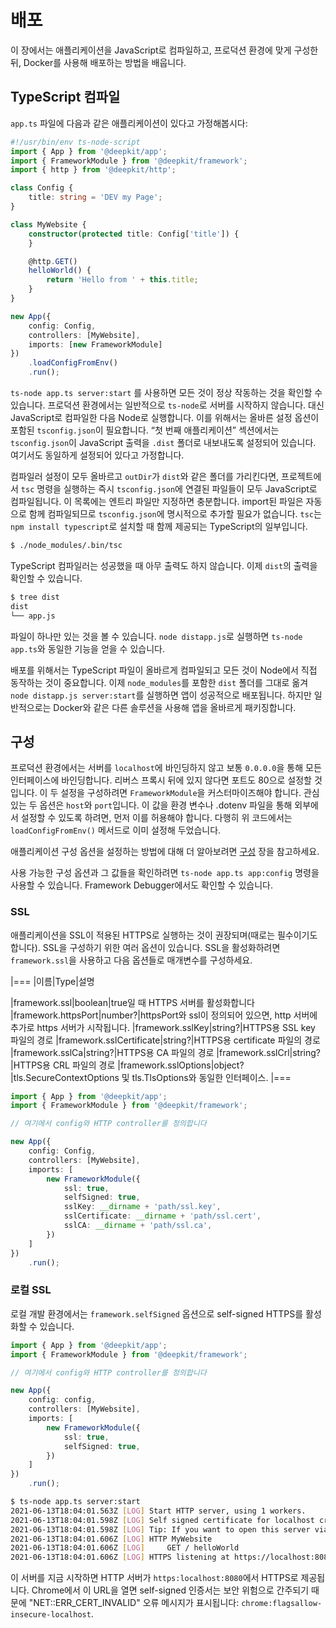 # 배포

이 장에서는 애플리케이션을 JavaScript로 컴파일하고, 프로덕션 환경에 맞게 구성한 뒤, Docker를 사용해 배포하는 방법을 배웁니다.

## TypeScript 컴파일

`app.ts` 파일에 다음과 같은 애플리케이션이 있다고 가정해봅시다:

```typescript
#!/usr/bin/env ts-node-script
import { App } from '@deepkit/app';
import { FrameworkModule } from '@deepkit/framework';
import { http } from '@deepkit/http';

class Config {
    title: string = 'DEV my Page';
}

class MyWebsite {
    constructor(protected title: Config['title']) {
    }

    @http.GET()
    helloWorld() {
        return 'Hello from ' + this.title;
    }
}

new App({
    config: Config,
    controllers: [MyWebsite],
    imports: [new FrameworkModule]
})
    .loadConfigFromEnv()
    .run();
```

`ts-node app.ts server:start` 를 사용하면 모든 것이 정상 작동하는 것을 확인할 수 있습니다. 프로덕션 환경에서는 일반적으로 `ts-node`로 서버를 시작하지 않습니다. 대신 JavaScript로 컴파일한 다음 Node로 실행합니다. 이를 위해서는 올바른 설정 옵션이 포함된 `tsconfig.json`이 필요합니다. “첫 번째 애플리케이션” 섹션에서는 `tsconfig.json`이 JavaScript 출력을 `.dist` 폴더로 내보내도록 설정되어 있습니다. 여기서도 동일하게 설정되어 있다고 가정합니다.

컴파일러 설정이 모두 올바르고 `outDir`가 `dist`와 같은 폴더를 가리킨다면, 프로젝트에서 `tsc` 명령을 실행하는 즉시 `tsconfig.json`에 연결된 파일들이 모두 JavaScript로 컴파일됩니다. 이 목록에는 엔트리 파일만 지정하면 충분합니다. import된 파일은 자동으로 함께 컴파일되므로 `tsconfig.json`에 명시적으로 추가할 필요가 없습니다. `tsc`는 `npm install typescript`로 설치할 때 함께 제공되는 TypeScript의 일부입니다.

```sh
$ ./node_modules/.bin/tsc
```

TypeScript 컴파일러는 성공했을 때 아무 출력도 하지 않습니다. 이제 `dist`의 출력을 확인할 수 있습니다.

```sh
$ tree dist
dist
└── app.js
```

파일이 하나만 있는 것을 볼 수 있습니다. `node distapp.js`로 실행하면 `ts-node app.ts`와 동일한 기능을 얻을 수 있습니다.

배포를 위해서는 TypeScript 파일이 올바르게 컴파일되고 모든 것이 Node에서 직접 동작하는 것이 중요합니다. 이제 `node_modules`를 포함한 `dist` 폴더를 그대로 옮겨 `node distapp.js server:start`를 실행하면 앱이 성공적으로 배포됩니다. 하지만 일반적으로는 Docker와 같은 다른 솔루션을 사용해 앱을 올바르게 패키징합니다.

## 구성

프로덕션 환경에서는 서버를 `localhost`에 바인딩하지 않고 보통 `0.0.0.0`을 통해 모든 인터페이스에 바인딩합니다. 리버스 프록시 뒤에 있지 않다면 포트도 80으로 설정할 것입니다. 이 두 설정을 구성하려면 `FrameworkModule`을 커스터마이즈해야 합니다. 관심 있는 두 옵션은 `host`와 `port`입니다. 이 값을 환경 변수나 .dotenv 파일을 통해 외부에서 설정할 수 있도록 하려면, 먼저 이를 허용해야 합니다. 다행히 위 코드에서는 `loadConfigFromEnv()` 메서드로 이미 설정해 두었습니다.

애플리케이션 구성 옵션을 설정하는 방법에 대해 더 알아보려면 [구성](../app/configuration.md) 장을 참고하세요.

사용 가능한 구성 옵션과 그 값들을 확인하려면 `ts-node app.ts app:config` 명령을 사용할 수 있습니다. Framework Debugger에서도 확인할 수 있습니다.

### SSL

애플리케이션을 SSL이 적용된 HTTPS로 실행하는 것이 권장되며(때로는 필수이기도 합니다). SSL을 구성하기 위한 여러 옵션이 있습니다. SSL을 활성화하려면
`framework.ssl`을 사용하고 다음 옵션들로 매개변수를 구성하세요.

|===
|이름|Type|설명

|framework.ssl|boolean|true일 때 HTTPS 서버를 활성화합니다
|framework.httpsPort|number?|httpsPort와 ssl이 정의되어 있으면, http 서버에 추가로 https 서버가 시작됩니다.
|framework.sslKey|string?|HTTPS용 SSL key 파일의 경로
|framework.sslCertificate|string?|HTTPS용 certificate 파일의 경로
|framework.sslCa|string?|HTTPS용 CA 파일의 경로
|framework.sslCrl|string?|HTTPS용 CRL 파일의 경로
|framework.sslOptions|object?|tls.SecureContextOptions 및 tls.TlsOptions와 동일한 인터페이스.
|===

```typescript
import { App } from '@deepkit/app';
import { FrameworkModule } from '@deepkit/framework';

// 여기에서 config와 HTTP controller를 정의합니다

new App({
    config: Config,
    controllers: [MyWebsite],
    imports: [
        new FrameworkModule({
            ssl: true,
            selfSigned: true,
            sslKey: __dirname + 'path/ssl.key',
            sslCertificate: __dirname + 'path/ssl.cert',
            sslCA: __dirname + 'path/ssl.ca',
        })
    ]
})
    .run();
```

### 로컬 SSL

로컬 개발 환경에서는 `framework.selfSigned` 옵션으로 self-signed HTTPS를 활성화할 수 있습니다.

```typescript
import { App } from '@deepkit/app';
import { FrameworkModule } from '@deepkit/framework';

// 여기에서 config와 HTTP controller를 정의합니다

new App({
    config: config,
    controllers: [MyWebsite],
    imports: [
        new FrameworkModule({
            ssl: true,
            selfSigned: true,
        })
    ]
})
    .run();
```

```sh
$ ts-node app.ts server:start
2021-06-13T18:04:01.563Z [LOG] Start HTTP server, using 1 workers.
2021-06-13T18:04:01.598Z [LOG] Self signed certificate for localhost created at var/self-signed-localhost.cert
2021-06-13T18:04:01.598Z [LOG] Tip: If you want to open this server via chrome for localhost, use chrome://flags/#allow-insecure-localhost
2021-06-13T18:04:01.606Z [LOG] HTTP MyWebsite
2021-06-13T18:04:01.606Z [LOG]     GET / helloWorld
2021-06-13T18:04:01.606Z [LOG] HTTPS listening at https://localhost:8080/
```

이 서버를 지금 시작하면 HTTP 서버가 `https:localhost:8080`에서 HTTPS로 제공됩니다. Chrome에서 이 URL을 열면 self-signed 인증서는 보안 위험으로 간주되기 때문에 "NET::ERR_CERT_INVALID" 오류 메시지가 표시됩니다: `chrome:flagsallow-insecure-localhost`.